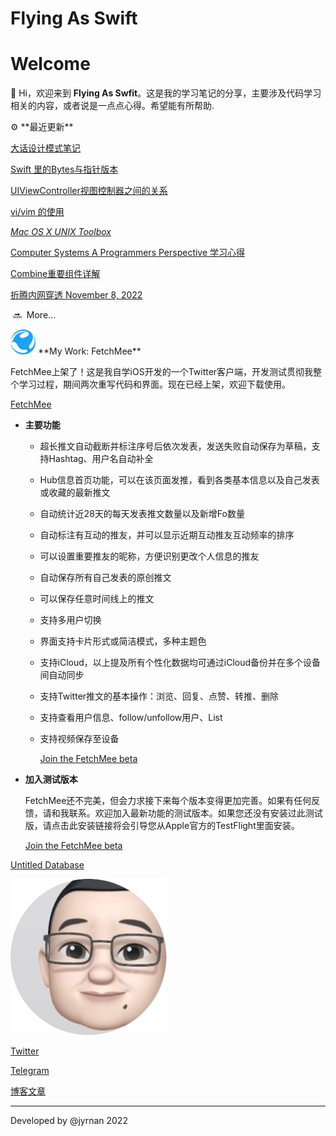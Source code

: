 # Flying As Swift

# Welcome

👋 Hi，欢迎来到 **Flying As Swfit**。这是我的学习笔记的分享，主要涉及代码学习相关的内容，或者说是一点点心得。希望能有所帮助.

<aside>
⚙ **最近更新**

[大话设计模式笔记](300%20Learning%2085ac233e054e457b9ea0166355f87cb8/311%20Fundamental%20e4155938509041c8af1f134529265f3a/%E5%A4%A7%E8%AF%9D%E8%AE%BE%E8%AE%A1%E6%A8%A1%E5%BC%8F%E7%AC%94%E8%AE%B0%20b2e4f2be01ef40978d47311a537acb09.md)

[Swift 里的Bytes与指针版本 ](300%20Learning%2085ac233e054e457b9ea0166355f87cb8/312%20Swift%20f3f7435fa56948829718e9373255e683/Swift%20%E9%87%8C%E7%9A%84Bytes%E4%B8%8E%E6%8C%87%E9%92%88%E7%89%88%E6%9C%AC%20c23a7cb04f1c4ecaab5dd2b491515652.md)

[UIViewController视图控制器之间的关系](300%20Learning%2085ac233e054e457b9ea0166355f87cb8/312%20Swift%20f3f7435fa56948829718e9373255e683/UIViewController%E8%A7%86%E5%9B%BE%E6%8E%A7%E5%88%B6%E5%99%A8%E4%B9%8B%E9%97%B4%E7%9A%84%E5%85%B3%E7%B3%BB%204fb82936cd524192851d4a34bf72f95d.md)

[vi/vim 的使用](300%20Learning%2085ac233e054e457b9ea0166355f87cb8/311%20Fundamental%20e4155938509041c8af1f134529265f3a/vi%20vim%20%E7%9A%84%E4%BD%BF%E7%94%A8%20d0994c37925a44ebb53f457aea58e69b.md)

[*Mac OS X UNIX Toolbox* ](010%20Processing%200f50b30afbf648eb98134bcb28c9a79c/Mac%20OS%20X%20UNIX%20Toolbox%20d7836ef8d59f4b62b2667c6dc6b658f0.md)

[Computer Systems A Programmers Perspective 学习心得](300%20Learning%2085ac233e054e457b9ea0166355f87cb8/311%20Fundamental%20e4155938509041c8af1f134529265f3a/Computer%20Systems%20A%20Programmers%20Perspective%20%E5%AD%A6%E4%B9%A0%E5%BF%83%E5%BE%97%20deabed378d47494ca2cec36150133b98.md)

[Combine重要组件详解](300%20Learning%2085ac233e054e457b9ea0166355f87cb8/312%20Swift%20f3f7435fa56948829718e9373255e683/Combine%E9%87%8D%E8%A6%81%E7%BB%84%E4%BB%B6%E8%AF%A6%E8%A7%A3%20a2d6383ec4d44a7b9f3175eeb5e597f0.md)

[折腾内网穿透 November 8, 2022 ](200%20Life%20560fa5c9b66248ddb9ef84f7af1f45a1/%E6%8A%98%E8%85%BE%E5%86%85%E7%BD%91%E7%A9%BF%E9%80%8F%20@November%208,%202022%20e4e40bbda51943b9884db5a44c59fc27.md)

 🔜  More...

</aside>

<aside>
<img src="Flying%20As%20Swift%20ee52661702744b9ea2f47aa0e40181ed/fetchMeeLogo.png" alt="Flying%20As%20Swift%20ee52661702744b9ea2f47aa0e40181ed/fetchMeeLogo.png" width="40px" /> **My Work: FetchMee**

FetchMee上架了！这是我自学iOS开发的一个Twitter客户端，开发测试贯彻我整个学习过程，期间两次重写代码和界面。现在已经上架，欢迎下载使用。

[‎FetchMee](https://apps.apple.com/us/app/fetchmee/id1519129704?l=zh)

- **主要功能**
    - 超长推文自动截断并标注序号后依次发表，发送失败自动保存为草稿，支持Hashtag、用户名自动补全
    - Hub信息首页功能，可以在该页面发推，看到各类基本信息以及自己发表或收藏的最新推文
    - 自动统计近28天的每天发表推文数量以及新增Fo数量
    - 自动标注有互动的推友，并可以显示近期互动推友互动频率的排序
    - 可以设置重要推友的昵称，方便识别更改个人信息的推友
    - 自动保存所有自己发表的原创推文
    - 可以保存任意时间线上的推文
    - 支持多用户切换
    - 界面支持卡片形式或简洁模式，多种主题色
    - 支持iCloud，以上提及所有个性化数据均可通过iCloud备份并在多个设备间自动同步
    - 支持Twitter推文的基本操作：浏览、回复、点赞、转推、删除
    - 支持查看用户信息、follow/unfollow用户、List
    - 支持视频保存至设备
        
        [Join the FetchMee beta](https://testflight.apple.com/join/HiyLygR2)
        
- **加入测试版本**
    
    FetchMee还不完美，但会力求接下来每个版本变得更加完善。如果有任何反馈，请和我联系。欢迎加入最新功能的测试版本。如果您还没有安装过此测试版，请点击此安装链接将会引导您从Apple官方的TestFlight里面安装。
    
    [Join the FetchMee beta](https://testflight.apple.com/join/HiyLygR2)
    
</aside>

[Untitled Database](Flying%20As%20Swift%20ee52661702744b9ea2f47aa0e40181ed/Untitled%20Database%208a50589800514a76852f69118def1c27.csv)

![Untitled](Flying%20As%20Swift%20ee52661702744b9ea2f47aa0e40181ed/Untitled.png)

[Twitter](https://twitter.com/jyrnan)

[Telegram](https://t.me/jyrnan) 

[博客文章](Flying%20As%20Swift%20ee52661702744b9ea2f47aa0e40181ed/%E5%8D%9A%E5%AE%A2%E6%96%87%E7%AB%A0%20d7d53970fe63430f8f35d2e05d622484.csv)

---

Developed by @jyrnan 2022